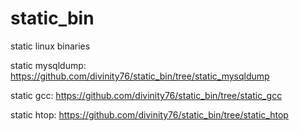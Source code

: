 # static_bin
static linux binaries

static mysqldump: https://github.com/divinity76/static_bin/tree/static_mysqldump

static gcc: https://github.com/divinity76/static_bin/tree/static_gcc

static htop: https://github.com/divinity76/static_bin/tree/static_htop
